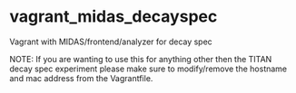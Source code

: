 # vagrant_midas_decayspec
Vagrant with MIDAS/frontend/analyzer for decay spec


NOTE: If you are wanting to use this for anything other then the TITAN decay
spec experiment please make sure to modify/remove the hostname and mac
address from the Vagrantfile.
